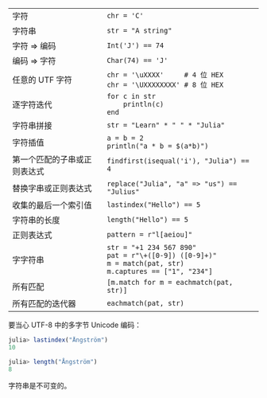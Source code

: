 |                               |                                              |
| ----------------------------- | -------------------------------------------- |
| 字符                          | `chr = 'C'`                                   |
| 字符串                        | `str = "A string"`                            |
| 字符 => 编码                  | `Int('J') == 74`                              |
| 编码 => 字符                  | `Char(74) == 'J'`                             |
| 任意的 UTF 字符               | `chr = '\uXXXX'     # 4 位 HEX`<br>`chr = '\UXXXXXXXX' # 8 位 HEX` |
| 逐字符迭代                    | `for c in str`<br>`    println(c)`<br>`end`   |
| 字符串拼接                    | `str = "Learn" * " " * "Julia"`               |
| 字符插值                      | `a = b = 2`<br>`println("a * b = $(a*b)")`    |
| 第一个匹配的子串或正则表达式    | `findfirst(isequal('i'), "Julia") == 4`       |
| 替换字串或正则表达式           | `replace("Julia", "a" => "us") == "Julius"`   |
| 收集的最后一个索引值           | `lastindex("Hello") == 5`                     |
| 字符串的长度                  | `length("Hello") == 5`                        |
| 正则表达式                    | `pattern = r"l[aeiou]"`                       |
| 字字符串                      | `str = "+1 234 567 890"`<br>`pat = r"\+([0-9]) ([0-9]+)"`<br>`m = match(pat, str)`<br>`m.captures == ["1", "234"]` |
| 所有匹配                      | `[m.match for m = eachmatch(pat, str)]`       |
| 所有匹配的迭代器               | `eachmatch(pat, str)`                         |

要当心 UTF-8 中的多字节 Unicode 编码：<br>
```julia
julia> lastindex("Ångström")
10

julia> length("Ångström")
8
```


字符串是不可变的。
